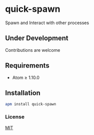 # quick-spawn
Spawn and Interact with other processes

## Under Development

Contributions are welcome

## Requirements

 * Atom ≥ 1.10.0

## Installation

```bash
apm install quick-spawn
```

### License

[MIT](https://github.com/ksxatompackages/quick-spawn/blob/master/LICENSE.md)
